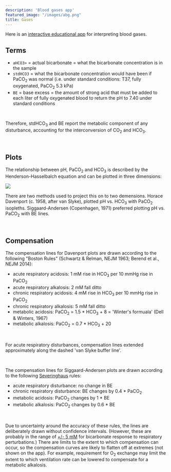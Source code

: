 ```yaml
---
description: 'Blood gases app'
featured_image: "/images/abg.png"
title: Gases
---
```


<div class=RWH_left>

Here is an [interactive educational app](https://kidneyfish.shinyapps.io/davenport_plot/) for interpreting blood gases.  


## Terms

- `aHCO3>` = actual bicarbonate = what the bicarbonate concentration is in the sample  
- `stdHCO3` = what the bicarbonate concentration would have been if PaCO<sub>2</sub> was normal (i.e. under standard conditions: T37, fully oxygenated, PaCO<sub>2</sub> 5.3 kPa)  
- `BE` = base excess = the amount of strong acid that must be added to each liter of fully oxygenated blood to return the pH to 7.40 under standard conditions  

<br>

Therefore, stdHCO<sub>3</sub> and BE report the metabolic component of any disturbance, accounting for the interconversion of CO<sub>2</sub> and HCO<sub>3</sub>.  

<br>

## Plots

The relationship between pH, PaCO<sub>2</sub> and HCO<sub>3</sub> is described by the Henderson-Hasselbalch equation and can be plotted in three dimensions:

![](/images/nomogram_3D.png)

There are two methods used to project this on to two demensions.   Horace Davenport (c. 1958, after van Slyke), plotted pH vs. HCO<sub>3</sub> with PaCO<sub>2</sub> isopleths.  Siggaard-Andersen (Copenhagen, 1971) preferred plotting pH vs. PaCO<sub>2</sub> with BE lines.  

<br>

## Compensation

The compensation lines for Davenport plots are drawn according to the following "Boston Rules" (Schwartz & Relman, NEJM 1963; Berend et al., NEJM 2014):  

- acute respiratory acidosis: 1 mM rise in HCO<sub>3</sub> per 10 mmHg rise in PaCO<sub>2</sub>  
- acute respiratory alkalosis: 2 mM fall ditto  
- chronic respiratory acidosis: 4 mM rise in HCO<sub>3</sub> per 10 mmHg rise in PaCO<sub>2</sub>  
- chronic respiratory alkalosis: 5 mM fall ditto  
- metabolic acidosis: PaCO<sub>2</sub> = 1.5 * HCO<sub>3</sub> + 8 = 'Winter's formuala' (Dell & Winters, 1967)  
- metabolic alkalosis: PaCO<sub>2</sub> = 0.7 * HCO<sub>3</sub> + 20  

<br>

For acute respiratory disturbances, compensation lines extended approximately along the dashed 'van Slyke buffer line'.  

<br>

The compensation lines for Siggaard-Andersen plots are drawn according to the following [Severinghaus](https://pubmed.ncbi.nlm.nih.gov/9671365/) rules:  

- acute respiratory disturbance: no change in BE
- chronic respiratory disturbance: BE changes by 0.4 * PaCO<sub>2</sub> 
- metabolic acidosis: PaCO<sub>2</sub> changes by 1 * BE
- metabolic alkalosis: PaCO<sub>2</sub> changes by 0.6 * BE

<br>

Due to uncertainty around the accuracy of these rules, the lines are deliberately drawn without confidence intervals.  (However, these are probably in the range of [+/- 5 mM](https://pubmed-ncbi-nlm-nih-gov.eux.idm.oclc.org/18308967/) for bicarbonate response to respiratory perturbations.)  There are limits to the extent to which compensation can occur, so the compensation curves are likely to flatten off at extremes (not shown on the app).  For example, requirement for O<sub>2</sub> exchange may limit the extent to which ventilation rate can be lowered to compensate for a metabolic alkalosis.  

</div>

